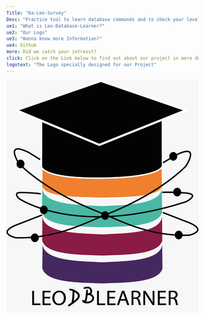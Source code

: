 ```yaml
---
Title: "Da-Leo-Survey"
Desc: "Practice tool to learn database commands and to check your level of knowledge"
ue1: "What is Leo-Database-Learner?"
ue2: "Our Logo"
ue3: "Wanna know more Information?"
ue4: Github
more: Did we catch your intresst? 
click: Click on the Link below to find out about our project in more detail.
logotext: "The Logo specially designed for our Project"
---
```


![Logo](/static/Logo.jpeg)
